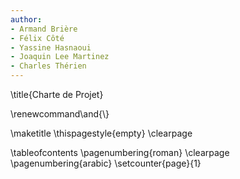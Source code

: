 ```yaml
---
author:
- Armand Brière
- Félix Côté
- Yassine Hasnaoui
- Joaquin Lee Martinez
- Charles Thérien
---
```


\title{Charte de Projet}

\renewcommand\and{\\}

\maketitle
\thispagestyle{empty}
\clearpage

\tableofcontents
\pagenumbering{roman}
\clearpage
\pagenumbering{arabic}
\setcounter{page}{1}